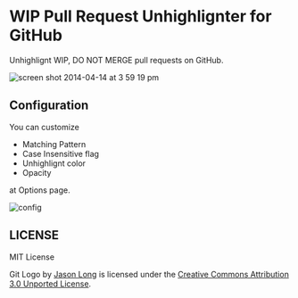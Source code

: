 WIP Pull Request Unhighlignter for GitHub
=========================================

Unhighlignt WIP, DO NOT MERGE pull requests on GitHub.

![screen shot 2014-04-14 at 3 59 19 pm](https://cloud.githubusercontent.com/assets/10515/2695092/fa4c9884-c3cf-11e3-9437-3b0b93a56854.png)

Configuration
-------------

You can customize

* Matching Pattern
* Case Insensitive flag
* Unhighlignt color
* Opacity

at Options page.

![config](https://cloud.githubusercontent.com/assets/10515/2748994/2aa0a674-c7e5-11e3-855d-e6dfc1988993.png)

LICENSE
-------

MIT License

Git Logo by [Jason Long](http://twitter.com/jasonlong) is licensed under the [Creative Commons Attribution 3.0 Unported License](http://creativecommons.org/licenses/by/3.0/).
